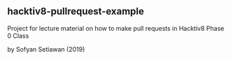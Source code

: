 ## hacktiv8-pullrequest-example
Project for lecture material on how to make pull requests in Hacktiv8 Phase 0 Class

by Sofyan Setiawan (2019)
